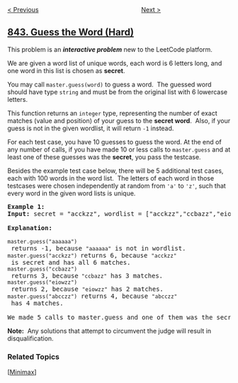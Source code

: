 <!--|This file generated by command(leetcode description); DO NOT EDIT.    |-->
<!--+----------------------------------------------------------------------+-->
<!--|@author    openset <openset.wang@gmail.com>                           |-->
<!--|@link      https://github.com/openset                                 |-->
<!--|@home      https://github.com/openset/leetcode                        |-->
<!--+----------------------------------------------------------------------+-->

[< Previous](https://github.com/openset/leetcode/tree/master/problems/split-array-into-fibonacci-sequence "Split Array into Fibonacci Sequence")
　　　　　　　　　　　　　　　　
[Next >](https://github.com/openset/leetcode/tree/master/problems/backspace-string-compare "Backspace String Compare")

## [843. Guess the Word (Hard)](https://leetcode.com/problems/guess-the-word "猜猜这个单词")

<p>This problem is an&nbsp;<strong><em>interactive problem</em></strong>&nbsp;new to the LeetCode platform.</p>

<p>We are given a word list of unique words, each word is 6 letters long, and one word in this list is chosen as <strong>secret</strong>.</p>

<p>You may call <code>master.guess(word)</code>&nbsp;to guess a word.&nbsp; The guessed word should have&nbsp;type <code>string</code>&nbsp;and must be from the original list&nbsp;with 6 lowercase letters.</p>

<p>This function returns an&nbsp;<code>integer</code>&nbsp;type, representing&nbsp;the number of exact matches (value and position) of your guess to the <strong>secret word</strong>.&nbsp; Also, if your guess is not in the given wordlist, it will return <code>-1</code> instead.</p>

<p>For each test case, you have 10 guesses to guess the word. At the end of any number of calls, if you have made 10 or less calls to <code>master.guess</code>&nbsp;and at least one of these guesses was the <strong>secret</strong>, you pass the testcase.</p>

<p>Besides the example test case below, there will be 5&nbsp;additional test cases, each with 100 words in the word list.&nbsp; The letters of each word in those testcases were chosen&nbsp;independently at random from <code>&#39;a&#39;</code> to <code>&#39;z&#39;</code>, such that every word in the given word lists is unique.</p>

<pre>
<strong>Example 1:</strong>
<strong>Input:</strong>&nbsp;secret = &quot;acckzz&quot;, wordlist = [&quot;acckzz&quot;,&quot;ccbazz&quot;,&quot;eiowzz&quot;,&quot;abcczz&quot;]

<strong>Explanation:</strong>

<code>master.guess(&quot;aaaaaa&quot;)</code> returns -1, because&nbsp;<code>&quot;aaaaaa&quot;</code>&nbsp;is not in wordlist.
<code>master.guess(&quot;acckzz&quot;) </code>returns 6, because&nbsp;<code>&quot;acckzz&quot;</code> is secret and has all 6&nbsp;matches.
<code>master.guess(&quot;ccbazz&quot;)</code> returns 3, because<code>&nbsp;&quot;ccbazz&quot;</code>&nbsp;has 3 matches.
<code>master.guess(&quot;eiowzz&quot;)</code> returns 2, because&nbsp;<code>&quot;eiowzz&quot;</code>&nbsp;has 2&nbsp;matches.
<code>master.guess(&quot;abcczz&quot;)</code> returns 4, because&nbsp;<code>&quot;abcczz&quot;</code> has 4 matches.

We made 5 calls to&nbsp;master.guess and one of them was the secret, so we pass the test case.
</pre>

<p><strong>Note:</strong>&nbsp; Any solutions that attempt to circumvent the judge&nbsp;will result in disqualification.</p>

### Related Topics
  [[Minimax](https://github.com/openset/leetcode/tree/master/tag/minimax/README.md)]
